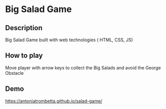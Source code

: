 # Big Salad Game 

## Description 

Big Salad Game built with web technologies ( HTML, CSS, JS)

## How to play 

Move player with arrow keys to collect the Big Salads and avoid the George Obstacle

## Demo 

https://antoniatrombetta.github.io/salad-game/